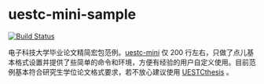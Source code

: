 # uestc-mini-sample

[![Build Status](https://travis-ci.org/zyguan/uestc-mini-sample.svg?branch=master)](https://travis-ci.org/zyguan/uestc-mini-sample)

电子科技大学毕业论文精简宏包范例。[uestc-mini](https://github.com/zebra-uestc/uestc-mini) 仅 200 行左右，只做了点儿基本格式设置并提供了些简单的命令和环境，方便有经验的用户自定义使用。目前范例基本符合研究生学位论文格式要求，若不放心建议使用 [UESTCthesis](https://github.com/shifujun/UESTCthesis) 。
